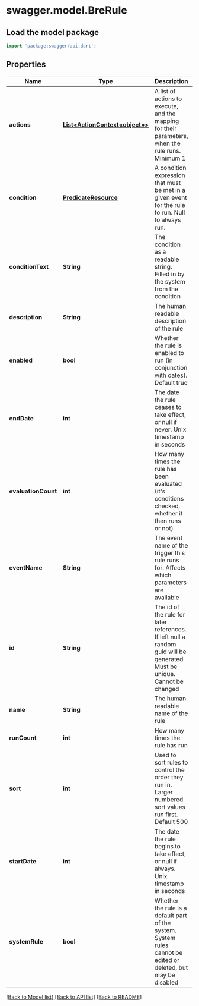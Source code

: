 # swagger.model.BreRule

## Load the model package
```dart
import 'package:swagger/api.dart';
```

## Properties
Name | Type | Description | Notes
------------ | ------------- | ------------- | -------------
**actions** | [**List&lt;ActionContext«object»&gt;**](ActionContext«object».md) | A list of actions to execute, and the mapping for their parameters, when the rule runs. Minimum 1 | [default to []]
**condition** | [**PredicateResource**](PredicateResource.md) | A condition expression that must be met in a given event for the rule to run. Null to always run. | [optional] [default to null]
**conditionText** | **String** | The condition as a readable string. Filled in by the system from the condition | [optional] [default to null]
**description** | **String** | The human readable description of the rule | [optional] [default to null]
**enabled** | **bool** | Whether the rule is enabled to run (in conjunction with dates). Default true | [optional] [default to null]
**endDate** | **int** | The date the rule ceases to take effect, or null if never. Unix timestamp in seconds | [optional] [default to null]
**evaluationCount** | **int** | How many times the rule has been evaluated (it&#39;s conditions checked, whether it then runs or not) | [optional] [default to null]
**eventName** | **String** | The event name of the trigger this rule runs for. Affects which parameters are available | [default to null]
**id** | **String** | The id of the rule for later references. If left null a random guid will be generated. Must be unique. Cannot be changed | [optional] [default to null]
**name** | **String** | The human readable name of the rule | [default to null]
**runCount** | **int** | How many times the rule has run | [optional] [default to null]
**sort** | **int** | Used to sort rules to control the order they run in. Larger numbered sort values run first.  Default 500 | [optional] [default to null]
**startDate** | **int** | The date the rule begins to take effect, or null if always. Unix timestamp in seconds | [optional] [default to null]
**systemRule** | **bool** | Whether the rule is a default part of the system. System rules cannot be edited or deleted, but may be disabled | [optional] [default to null]

[[Back to Model list]](../README.md#documentation-for-models) [[Back to API list]](../README.md#documentation-for-api-endpoints) [[Back to README]](../README.md)


